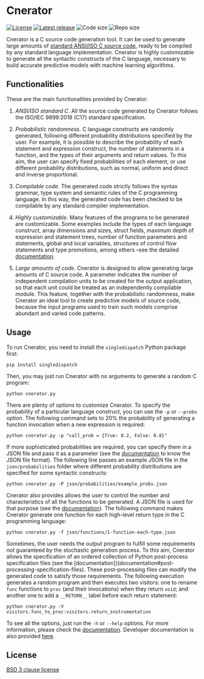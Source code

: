 # Cnerator


[![License](https://img.shields.io/github/license/ComputationalReflection/cnerator)](LICENSE)
[![Latest release](https://img.shields.io/github/v/release/computationalreflection/cnerator?include_prereleases)](https://github.com/ComputationalReflection/cnerator/releases)
<img alt="Code size" src="https://img.shields.io/github/languages/code-size/computationalreflection/cnerator">
<img alt="Repo size" src="https://img.shields.io/github/repo-size/computationalreflection/cnerator">



Cnerator is a C source code generation tool. It can be used to generate large amounts of 
[standard ANSI/ISO C source code](https://www.iso.org/standard/74528.html), ready to be compiled 
by any standard language implementation. 
Cnerator is highly customizable to generate all the syntactic constructs of the C language, necessary to build 
accurate predictive models with machine learning algorithms. 

## Functionalities

These are the main functionalities provided by Cnerator: 

1. _ANSI/ISO standard C_. All the source code generated by Cnerator follows the ISO/IEC 9899:2018 (C17) 
standard specification.
 
2. _Probabilistic randomness_. C language constructs are randomly generated, following different probability 
distributions specified by the user. For example, it is possible to describe the probability of each statement 
and expression construct, the number of statements in a function, and the types of their arguments and return values. 
To this aim, the user can specify fixed probabilities of each element, or use different probability distributions, 
such as normal, uniform and direct and inverse proportional. 

3. _Compilable code_. The generated code strictly follows the syntax grammar, type system and semantic 
rules of the C programming language. In this way, the generated code has been checked to be compilable 
by any standard compiler implementation. 

4. _Highly customizable_. Many features of the programs to be generated are customizable. 
Some examples include the types of each language construct, array dimensions and sizes, struct fields, 
maximum depth of expression and statement trees, number of function parameters and statements, 
global and local variables, structures of control flow statements and type promotions, 
among others –see the detailed [documentation](documentation). 

5. _Large amounts of code_. Cnerator is designed to allow generating large amounts of C source code. 
A parameter indicates the number of independent compilation units to be created for the output application, 
so that each unit could be treated as an independently compilable module. This feature, together with the 
probabilistic randomness, make Cnerator an ideal tool to create predictive models of source code, because 
the input programs used to train such models comprise abundant and varied code patterns. 

## Usage

To run Cnerator, you need to install the `singledispatch` Python package first:


``` text
pip install singledispatch
```

Then, you may just run Cnerator with no arguments to generate a random C program:


``` text
python cnerator.py
```

There are plenty of options to customize Cnerator. To specify the probability of a particular language
construct, you can use the `-p` or `--probs` option. 
The following command sets to 20% the probability of
generating a function invocation when a new expression is required:

``` text
python cnerator.py -p "call_prob = {True: 0.2, False: 0.8}"
```

If more sophisticated probabilities are required, you can specify them in a JSON file and pass it as
a parameter (see the [documentation](documentation#probability-specification-files) to know the JSON file format). 
The following line passes an example JSON file in the `json/probabilities` folder where
different probability distributions are specified for some syntactic constructs:

``` text
python cnerator.py -P json/probabilities/example_probs.json
```

Cnerator also provides allows the user to control the number and characteristics of 
all the functions to be generated. A JSON file is used for that purpose 
(see the [documentation](documentation#function-generation-files)). 
The following command makes Cnerator generate one function for each high-level return
type in the C programming language:


``` text
python cnerator.py -f json/functions/1-function-each-type.json
```

Sometimes, the user needs the output program to fulfill some requirements not guaranteed by the 
stochastic generation process.
To this aim, Cnerator allows the specification of an ordered collection of Python 
post-process specification files (see the [documentation])(documentation#post-processing-specification-files). 
These post-processing files can modify the generated code to satisfy those requirements. 
The following execution generates a random program and then executes two visitors: 
one to rename `func` functions to `proc` (and their invocations) when they return `void`;
and another one to add a `__RETURN__` label before each return statement:

``` text
python cnerator.py -V visitors.func_to_proc:visitors.return_instrumentation
```

To see all the options, just run the `-h` or `--help` options.
For more information, please check the [documentation](documentation).
Developer documentation is also provided [here](docs).


## License

[BSD 3 clause license](LICENSE)